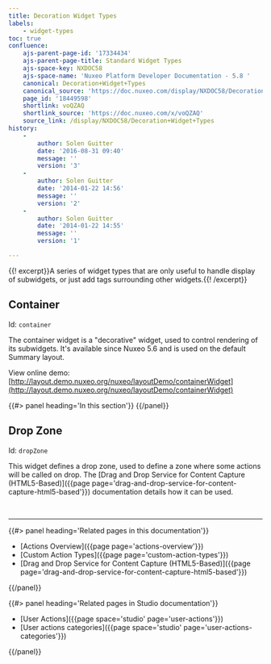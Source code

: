 ```yaml
---
title: Decoration Widget Types
labels:
    - widget-types
toc: true
confluence:
    ajs-parent-page-id: '17334434'
    ajs-parent-page-title: Standard Widget Types
    ajs-space-key: NXDOC58
    ajs-space-name: 'Nuxeo Platform Developer Documentation - 5.8 '
    canonical: Decoration+Widget+Types
    canonical_source: 'https://doc.nuxeo.com/display/NXDOC58/Decoration+Widget+Types'
    page_id: '18449598'
    shortlink: voQZAQ
    shortlink_source: 'https://doc.nuxeo.com/x/voQZAQ'
    source_link: /display/NXDOC58/Decoration+Widget+Types
history:
    - 
        author: Solen Guitter
        date: '2016-08-31 09:40'
        message: ''
        version: '3'
    - 
        author: Solen Guitter
        date: '2014-01-22 14:56'
        message: ''
        version: '2'
    - 
        author: Solen Guitter
        date: '2014-01-22 14:55'
        message: ''
        version: '1'

---
```

<div class="row"><div class="column medium-8">{{! excerpt}}A series of widget types that are only useful to handle display of subwidgets, or just add tags surrounding other widgets.{{! /excerpt}}

## Container

Id: `container`

The container widget is a "decorative" widget, used to control rendering of its subwidgets. It's available since Nuxeo 5.6 and is used on the default Summary layout.

View online demo: [http://layout.demo.nuxeo.org/nuxeo/layoutDemo/containerWidget](http://layout.demo.nuxeo.org/nuxeo/layoutDemo/containerWidget)

</div><div class="column medium-4">{{#> panel heading='In this section'}} {{/panel}}</div></div>

## Drop Zone

Id: `dropZone`

This widget defines a drop zone, used to define a zone where some actions will be called on drop. The [Drag and Drop Service for Content Capture (HTML5-Based)]({{page page='drag-and-drop-service-for-content-capture-html5-based'}}) documentation details how it can be used.

&nbsp;

* * *

<div class="row" data-equalizer data-equalize-on="medium"><div class="column medium-6">{{#> panel heading='Related pages in this documentation'}}

*   [Actions Overview]({{page page='actions-overview'}})
*   [Custom Action Types]({{page page='custom-action-types'}})
*   [Drag and Drop Service for Content Capture (HTML5-Based)]({{page page='drag-and-drop-service-for-content-capture-html5-based'}})

{{/panel}}</div><div class="column medium-6">{{#> panel heading='Related pages in Studio documentation'}}

*   [User Actions]({{page space='studio' page='user-actions'}})
*   [User actions categories]({{page space='studio' page='user-actions-categories'}})

{{/panel}}</div></div>
